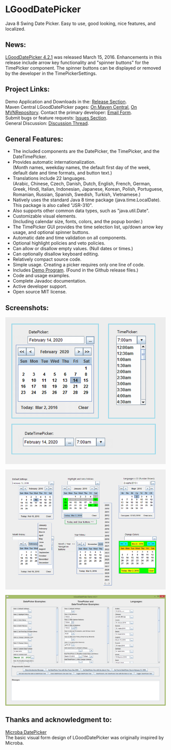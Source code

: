 # LGoodDatePicker
Java 8 Swing Date Picker. Easy to use, good looking, nice features, and localized.

## News:
[LGoodDatePicker 4.2.1](https://github.com/LGoodDatePicker/LGoodDatePicker/releases) was released March 15, 2016. Enhancements in this release include arrow key functionality and "spinner buttons" for the TimePicker component. The spinner buttons can be displayed or removed by the developer in the TimePickerSettings.

## Project Links:
Demo Application and Downloads in the: [Release Section](https://github.com/LGoodDatePicker/LGoodDatePicker/releases).  
Maven Central LGoodDatePicker pages: [On Maven Central](http://search.maven.org/#search%7Cga%7C1%7Ca%3A%22LGoodDatePicker%22), [On MVNRepository](http://mvnrepository.com/artifact/com.github.lgooddatepicker/LGoodDatePicker). 
Contact the primary developer: [Email Form](http://www.emailmeform.com/builder/form/ZQcYut4393).  
Submit bugs or feature requests: [Issues Section](https://github.com/LGoodDatePicker/LGoodDatePicker/issues).  
General Discussion: [Discussion Thread](https://github.com/LGoodDatePicker/LGoodDatePicker/issues/2).  

## General Features:
* The included components are the DatePicker, the TimePicker, and the DateTimePicker.
* Provides automatic internationalization.  
(Month names, weekday names, the default first day of the week, default date and time formats, and button text.)
* Translations include 22 languages.  
(Arabic, Chinese, Czech, Danish, Dutch, English, French, German, Greek, Hindi, Italian, Indonesian, Japanese, Korean, Polish, Portuguese, Romanian, Russian, Spanish, Swedish, Turkish, Vietnamese.)
* Natively uses the standard Java 8 time package (java.time.LocalDate). This package is also called "JSR-310".
* Also supports other common data types, such as "java.util.Date".
* Customizable visual elements.  
(Including calendar size, fonts, colors, and the popup border.)
* The TimePicker GUI provides the time selection list, up/down arrow key usage, and optional spinner buttons. 
* Automatic date and time validation on all components.
* Optional highlight policies and veto policies.
* Can allow or disallow empty values. (Null dates or times.)
* Can optionally disallow keyboard editing. 
* Relatively compact source code.
* Simple usage. Creating a picker requires only one line of code.
* Includes [Demo Program](https://github.com/LGoodDatePicker/LGoodDatePicker/releases). (Found in the Github release files.)
* Code and usage examples.
* Complete Javadoc documentation.
* Active developer support. 
* Open source MIT license.

## Screenshots:

![Screenshots DatePicker, TimePicker, and DateTimePicker](/Site/ScreenShots/LGoodDatePicker_DatePicker_TimePicker_And_DateTimePicker.png?raw=true "")

![Screenshots DatePicker](/Site/ScreenShots/LGoodDatePicker_Screenshots_1_FullSize.png?raw=true "")

![Screenshots Demo](/Site/ScreenShots/DemoProgramScreenshot1.png?raw=true "")
  
    
## Thanks and acknowledgment to:

[Microba DatePicker](https://github.com/tdbear/microba)  
The basic visual form design of LGoodDatePicker was originally inspired by Microba.
